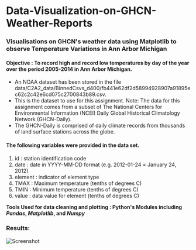 # Data-Visualization-on-GHCN-Weather-Reports
### Visualisations on GHCN's weather data using Matplotlib to observe Temperature Variations in Ann Arbor Michigan

#### Objective :  To record high and record low temperatures by day of the year over the period 2005-2014 in Ann Arbor Michigan.
* An NOAA dataset has been stored in the file data/C2A2_data/BinnedCsvs_d400/fb441e62df2d58994928907a91895ec62c2c42e6cd075c2700843b89.csv.   
* This is the dataset to use for this assignment. Note: The data for this assignment comes from a subset of The National Centers for          Environmental Information (NCEI) Daily Global Historical Climatology Network (GHCN-Daily). 
* The GHCN-Daily is comprised of daily climate records from thousands of land surface stations across the globe.

#### The following variables were provided in the data set.

1. id : station identification code
2. date : date in YYYY-MM-DD format (e.g. 2012-01-24 = January 24, 2012)
3. element : indicator of element type
4. TMAX : Maximum temperature (tenths of degrees C)
5. TMIN : Minimum temperature (tenths of degrees C)
6. value : data value for element (tenths of degrees C)

 **Tools Used for data cleaning and plotting : Python's Modules including _Pandas_, _Matplotlib_, and _Numpy_**
 
 ### Results:
 ![Screenshot](screenshot.png)
